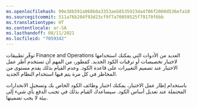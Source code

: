 ```yaml
---
ms.openlocfilehash: 99e38b591a068b0a3353aeb8535923da4706f2060d536efa18facbed83bc5aaf
ms.sourcegitcommit: 511a76b204f93d23cf9f7a70059525f79170f6bb
ms.translationtype: HT
ms.contentlocale: ar-SA
ms.lasthandoff: 08/11/2021
ms.locfileid: "7059342"
---
```


توفّر تطبيقات Finance and Operations العديد من الأدوات التي يمكنك استخدامها لاختبار تخصيصات أو ترقيات الكود الجديد. كمطور، من المهم أن تستخدم أطر عمل الاختبار عند تصميم التغييرات على قاعدة الكود. وعدم القيام بذلك يقدم مستوى من المخاطر في كل مرة يتم فيها استخدام النظام الجديد.

باستخدام إطار عمل الاختبار، يمكنك اختبار وظائف الكود الخاص بك وتسجيل الانحدارات المحتملة عند تعديل أساس الكود. سيساعدك القيام بذلك في تجنب الدفع بأي شيء إلى بيئة لا يجب تضمينها. 
